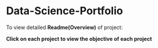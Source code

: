 # Data-Science-Portfolio

To view detailed **Readme(Overview)** of project:

**Click on each project to view the objective of each project**
